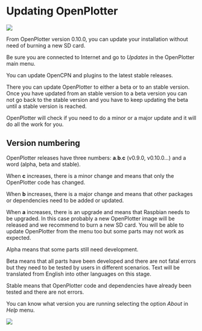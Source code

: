 # Updating OpenPlotter

![](updating.png)

From OpenPlotter version 0.10.0, you can update your installation without need of burning a new SD card.

Be sure you are connected to Internet and go to _Updates_ in the OpenPlotter main menu.

You can update OpenCPN and plugins to the latest stable releases.

There you can update OpenPlotter to either a beta or to an stable version. Once you have updated from an stable version to a beta version you can not go back to the stable version and you have to keep updating the beta until a stable version is reached.

OpenPlotter will check if you need to do a minor or a major update and it will do all the work for you.

## Version numbering

OpenPlotter releases have three numbers: **a**.**b**.**c** (v0.9.0, v0.10.0...) and a word (alpha, beta and stable).

When **c** increases, there is a minor change and means that only the OpenPlotter code has changed.

When **b** increases, there is a major change and means that other packages or dependencies need to be added or updated.

When **a** increases, there is an upgrade and means that Raspbian needs to be upgraded. In this case probably a new OpenPlotter image will be released and we recommend to burn a new SD card. You will be able to update OpenPlotter from the menu too but some parts may not work as expected.

Alpha means that some parts still need development.

Beta means that all parts have been developed and there are not fatal errors but they need to be tested by users in different scenarios. Text will be translated from English into other languages on this stage.

Stable means that OpenPlotter code and dependencies have already been tested and there are not errors.

You can know what version you are running selecting the option _About_ in _Help_ menu.

![](about.png)



